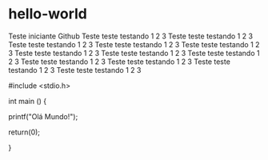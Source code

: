 # hello-world
Teste iniciante Github
Teste teste testando 1 2 3 Teste teste testando 1 2 3 Teste teste testando 1 2 3 Teste teste testando 1 2 3
Teste teste testando 1 2 3 Teste teste testando 1 2 3 Teste teste testando 1 2 3 Teste teste testando 1 2 3
Teste teste testando 1 2 3 Teste teste testando 1 2 3 Teste teste testando 1 2 3 Teste teste testando 1 2 3

#include <stdio.h>

int main () {

 printf("Olá Mundo!");
 
 return(0);
 
 }
